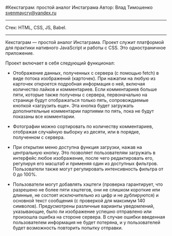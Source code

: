 #Кекстаграм: простой аналог Инстаграма
Автор: Влад Тимошенко <svenmaycry@yandex.ru>


---

Стек: HTML, CSS, JS, Babel.

---

Кекстаграм — простой аналог Инстаграма. Проект служит платформой для практики нативного JavaScript и работы с CSS. Это одностраничное приложение.

Проект включает в себя следующий функционал:

* Отображение данных, полученных с сервера (с помощью fetch) в виде потока изображений (карточек). При нажатии на любую из карточек откроется подробная информация о ней, включая количество лайков и комментариев. Если комментариев больше пяти, которые также получены с сервера, первоначально на странице будут отображаться только пять, сопровождаемые кнопкой «загрузить еще». Эта кнопка будет загружать дополнительные комментарии партиями по пять, пока не будут показаны все комментарии.

* Фотографии можно сортировать по количеству комментариев, отображая случайную выборку из десяти, или в порядке, полученном с сервера.

* При открытии меню доступна функция загрузки, нажав на центральную кнопку. Это позволяет пользователям загружать в интерфейс любое изображение, после чего редактировать его, регулируя его масштаб и применяя один из доступных фильтров. Пользователи также могут регулировать интенсивность фильтра от 0 до 100%.

* Пользователи могут добавлять хэштеги (проверка гарантирует, что разрешено не более пяти хэштегов, они не слишком короткие или длинные, не состоят исключительно из цифр и не дублируются) и основной текст сообщения (с проверкой для максимум 140 символов). Предусмотрены различные варианты уведомлений, указывающие, было ли изображение успешно отправлено или произошла ошибка на стороне сервера. В случае ошибки введенная пользователем информация не будет потеряна, и у пользователей будет возможность повторить попытку отправки.
